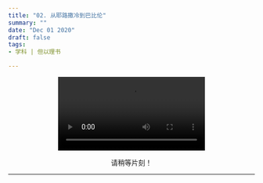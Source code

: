 ```yaml
---
title: "02. 从耶路撒冷到巴比伦"
summary: ""
date: "Dec 01 2020"
draft: false
tags:
- 学科 | 但以理书

---
```

<center>

<video controls>
  <source src="https://filedn.com/lASHf0LVqmwBNdJJL6RAY5y/Truth%20tv/%E5%AD%A6%E8%AF%BE/ssl%20-%20%E4%BD%86%E4%BB%A5%E7%90%86/02.%20Faith%20Under%20Pressure_%20From%20Jerusalem%20to%20Babylon.mp4" type="video/mp4" />
  <p>
    Your browser doesn't support HTML5 video. Here is a
    <a href="https://filedn.com/lASHf0LVqmwBNdJJL6RAY5y/Truth%20tv/%E5%AD%A6%E8%AF%BE/ssl%20-%20%E4%BD%86%E4%BB%A5%E7%90%86/02.%20Faith%20Under%20Pressure_%20From%20Jerusalem%20to%20Babylon.mp4">link to the video</a> instead.
  </p>
</video>

请稍等片刻！

---